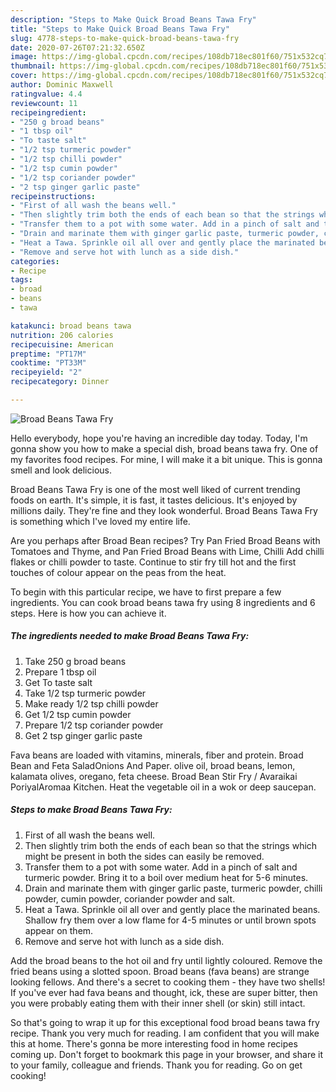 ```yaml
---
description: "Steps to Make Quick Broad Beans Tawa Fry"
title: "Steps to Make Quick Broad Beans Tawa Fry"
slug: 4778-steps-to-make-quick-broad-beans-tawa-fry
date: 2020-07-26T07:21:32.650Z
image: https://img-global.cpcdn.com/recipes/108db718ec801f60/751x532cq70/broad-beans-tawa-fry-recipe-main-photo.jpg
thumbnail: https://img-global.cpcdn.com/recipes/108db718ec801f60/751x532cq70/broad-beans-tawa-fry-recipe-main-photo.jpg
cover: https://img-global.cpcdn.com/recipes/108db718ec801f60/751x532cq70/broad-beans-tawa-fry-recipe-main-photo.jpg
author: Dominic Maxwell
ratingvalue: 4.4
reviewcount: 11
recipeingredient:
- "250 g broad beans"
- "1 tbsp oil"
- "To taste salt"
- "1/2 tsp turmeric powder"
- "1/2 tsp chilli powder"
- "1/2 tsp cumin powder"
- "1/2 tsp coriander powder"
- "2 tsp ginger garlic paste"
recipeinstructions:
- "First of all wash the beans well."
- "Then slightly trim both the ends of each bean so that the strings which might be present in both the sides can easily be removed."
- "Transfer them to a pot with some water. Add in a pinch of salt and turmeric powder. Bring it to a boil over medium heat for 5-6 minutes."
- "Drain and marinate them with ginger garlic paste, turmeric powder, chilli powder, cumin powder, coriander powder and salt."
- "Heat a Tawa. Sprinkle oil all over and gently place the marinated beans. Shallow fry them over a low flame for 4-5 minutes or until brown spots appear on them."
- "Remove and serve hot with lunch as a side dish."
categories:
- Recipe
tags:
- broad
- beans
- tawa

katakunci: broad beans tawa 
nutrition: 206 calories
recipecuisine: American
preptime: "PT17M"
cooktime: "PT33M"
recipeyield: "2"
recipecategory: Dinner

---
```



![Broad Beans Tawa Fry](https://img-global.cpcdn.com/recipes/108db718ec801f60/751x532cq70/broad-beans-tawa-fry-recipe-main-photo.jpg)

Hello everybody, hope you're having an incredible day today. Today, I'm gonna show you how to make a special dish, broad beans tawa fry. One of my favorites food recipes. For mine, I will make it a bit unique. This is gonna smell and look delicious.

Broad Beans Tawa Fry is one of the most well liked of current trending foods on earth. It's simple, it is fast, it tastes delicious. It's enjoyed by millions daily. They're fine and they look wonderful. Broad Beans Tawa Fry is something which I've loved my entire life.

Are you perhaps after Broad Bean recipes? Try Pan Fried Broad Beans with Tomatoes and Thyme, and Pan Fried Broad Beans with Lime, Chilli Add chilli flakes or chilli powder to taste. Continue to stir fry till hot and the first touches of colour appear on the peas from the heat.


To begin with this particular recipe, we have to first prepare a few ingredients. You can cook broad beans tawa fry using 8 ingredients and 6 steps. Here is how you can achieve it.

<!--inarticleads1-->

##### The ingredients needed to make Broad Beans Tawa Fry:

1. Take 250 g broad beans
1. Prepare 1 tbsp oil
1. Get To taste salt
1. Take 1/2 tsp turmeric powder
1. Make ready 1/2 tsp chilli powder
1. Get 1/2 tsp cumin powder
1. Prepare 1/2 tsp coriander powder
1. Get 2 tsp ginger garlic paste


Fava beans are loaded with vitamins, minerals, fiber and protein. Broad Bean and Feta SaladOnions And Paper. olive oil, broad beans, lemon, kalamata olives, oregano, feta cheese. Broad Bean Stir Fry / Avaraikai PoriyalAromaa Kitchen. Heat the vegetable oil in a wok or deep saucepan. 

<!--inarticleads2-->

##### Steps to make Broad Beans Tawa Fry:

1. First of all wash the beans well.
1. Then slightly trim both the ends of each bean so that the strings which might be present in both the sides can easily be removed.
1. Transfer them to a pot with some water. Add in a pinch of salt and turmeric powder. Bring it to a boil over medium heat for 5-6 minutes.
1. Drain and marinate them with ginger garlic paste, turmeric powder, chilli powder, cumin powder, coriander powder and salt.
1. Heat a Tawa. Sprinkle oil all over and gently place the marinated beans. Shallow fry them over a low flame for 4-5 minutes or until brown spots appear on them.
1. Remove and serve hot with lunch as a side dish.


Add the broad beans to the hot oil and fry until lightly coloured. Remove the fried beans using a slotted spoon. Broad beans (fava beans) are strange looking fellows. And there&#39;s a secret to cooking them - they have two shells! If you&#39;ve ever had fava beans and thought, ick, these are super bitter, then you were probably eating them with their inner shell (or skin) still intact. 

So that's going to wrap it up for this exceptional food broad beans tawa fry recipe. Thank you very much for reading. I am confident that you will make this at home. There's gonna be more interesting food in home recipes coming up. Don't forget to bookmark this page in your browser, and share it to your family, colleague and friends. Thank you for reading. Go on get cooking!

